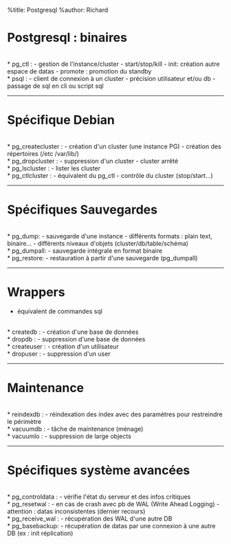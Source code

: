 %title: Postgresql
%author: Richard


# Postgresql : binaires



<br> 
* pg_ctl :
	- gestion de l'instance/cluster
	- start/stop/kill
	- init: création autre espace de datas
	- promote : promotion du standby


<br>
* psql :
	- client de connexion à un cluster
	- précision utilisateur et/ou db
	- passage de sql en cli ou script sql



--------------------------------------------------------------------------

# Spécifique Debian


<br>
* pg_createcluster :
	- création d'un cluster (une instance PG)
	-	création des répertoires (/etc /var/lib/)


<br>
* pg_dropcluster :
	- suppression d'un cluster
	- cluster arrêté


<br>
* pg_lscluster :
	- lister les cluster


<br>
* pg_ctlcluster :
	- équivalent du pg_ctl
	- contrôle du cluster (stop/start...)


--------------------------------------------------------------------------


# Spécifiques Sauvegardes


<br>
* pg_dump:
	- sauvegarde d'une instance
	- différents formats : plain text, binaire...
	- différents niveaux d'objets (cluster/db/table/schéma)


<br>
* pg_dumpall:
	- sauvegarde intégrale en format binaire


<br>
* pg_restore:
	- restauration à partir d'une sauvegarde (pg_dumpall)



-------------------------------------------------------------------------

# Wrappers


* équivalent de commandes sql

<br>
* createdb :
	- création d'une base de données


<br>
* dropdb :
	- suppression d'une base de données


<br>
* createuser :
	- création d'un utilisateur


<br>
* dropuser :
	- suppression d'un user


-------------------------------------------------------------------------


# Maintenance

<br>
* reindexdb :
	- réindexation des index avec des paramètres pour restreindre le périmètre


<br>
* vacuumdb :
	- tâche de maintenance (ménage)


<br>
* vacuumlo :
	- suppression de large objects


--------------------------------------------------------------------------


# Spécifiques système avancées



<br>
* pg_controldata : 
	- vérifie l'état du serveur et des infos critiques


<br>
* pg_resetwal : 
	- en cas de crash avec pb de  WAL (Write Ahead Logging) 
	- attention : datas inconsistentes (dernier recours)


<br>
* pg_receive_wal :
	- récupération des WAL d'une autre DB


<br>
* pg_basebackup:
	- récupération de datas par une connexion à une autre DB (ex : init réplication)
